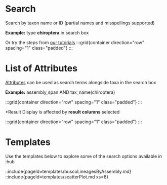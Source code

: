 # Search

Search by taxon name or ID (partial names and misspellings supported)

**Example:** type **chiroptera** in search box

Or try the steps from [our tutorials](/help)
:::grid{container direction="row" spacing="1" class="padded"}
:::

# List of Attributes

[Attributes](/help) can be used as search terms alongside taxa in the search box

**Example:** assembly_span AND tax_name(chiroptera)

:::grid{container direction="row" spacing="1" class="padded"}
:::

\*Result Display is affected by **result columns** selected

:::grid{container direction="row" spacing="1" class="padded"}
:::

# Templates

Use the templates below to explore some of the search options available in :hub

::include{pageId=templates/buscoLineagesByAssembly.md}
::include{pageId=templates/scatterPlot.md xs=8}
